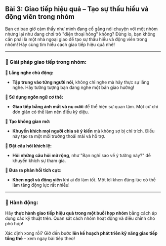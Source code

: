 ## Bài 3: Giao tiếp hiệu quả – Tạo sự thấu hiểu và động viên trong nhóm

Bạn có bao giờ cảm thấy như mình đang cố gắng nói chuyện với một nhóm nhưng lại như đang chơi trò "điện thoại hỏng" không? Đừng lo, bạn không cần phải là một nhà ngoại giao để tạo sự thấu hiểu và động viên trong nhóm! Hãy cùng tìm hiểu cách giao tiếp hiệu quả nhé!

---

### 📌 Giải pháp giao tiếp trong nhóm:

**🔹 Lắng nghe chủ động:**
- **Tập trung vào từng người nói**, không chỉ nghe mà hãy thực sự lắng nghe. Hãy tưởng tượng bạn đang nghe một bản giao hưởng!

**🔹 Sử dụng ngôn ngữ cơ thể:**
- **Giao tiếp bằng ánh mắt và nụ cười** để thể hiện sự quan tâm. Một cử chỉ đơn giản có thể làm nên điều kỳ diệu.

**🔹 Tạo không gian mở:**
- **Khuyến khích mọi người chia sẻ ý kiến** mà không sợ bị chỉ trích. Điều này tạo ra một môi trường thoải mái và hỗ trợ.

**🔹 Đặt câu hỏi khích lệ:**
- **Hỏi những câu hỏi mở rộng**, như "Bạn nghĩ sao về ý tưởng này?" để khuyến khích sự tham gia.

**🔹 Đưa ra phản hồi tích cực:**
- **Khen ngợi và động viên** khi ai đó làm tốt. Một lời khen đúng lúc có thể làm tăng động lực rất nhiều!

---

### 🚀 Hành động:

Hãy **thực hành giao tiếp hiệu quả trong một buổi họp nhóm** bằng cách áp dụng các kỹ thuật trên. Quan sát cách nhóm hoạt động và điều chỉnh cho phù hợp!

Xác định xong rồi? Giờ đến bước **lên kế hoạch phát triển kỹ năng giao tiếp tổng thể** – xem ngay bài tiếp theo!